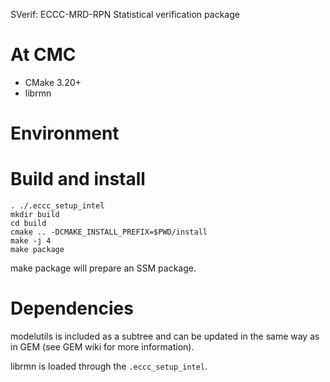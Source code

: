 SVerif: ECCC-MRD-RPN Statistical verification package

# At CMC

- CMake 3.20+
- librmn

# Environment


# Build and install

```
. ./.eccc_setup_intel
mkdir build
cd build
cmake .. -DCMAKE_INSTALL_PREFIX=$PWD/install
make -j 4
make package
```

make package will prepare an SSM package.

# Dependencies

modelutils is included as a subtree and can be updated in the same way as in
GEM (see GEM wiki for more information).

librmn is loaded through the `.eccc_setup_intel`.
